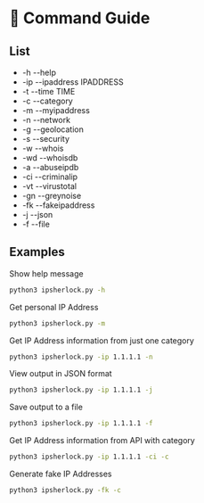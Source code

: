 # 🍦 Command Guide

## List

 - -h --help
 - -ip --ipaddress IPADDRESS
 - -t --time TIME
 - -c --category
 - -m --myipaddress
 - -n --network
 - -g --geolocation
 - -s --security
 - -w --whois
 - -wd --whoisdb
 - -a --abuseipdb
 - -ci --criminalip
 - -vt --virustotal
 - -gn --greynoise
 - -fk --fakeipaddress
 - -j --json
 - -f --file

## Examples
Show help message
```bash
python3 ipsherlock.py -h
```
Get personal IP Address
```bash
python3 ipsherlock.py -m
```
Get IP Address information from just one category
```bash
python3 ipsherlock.py -ip 1.1.1.1 -n
```
View output in JSON format
```bash
python3 ipsherlock.py -ip 1.1.1.1 -j
```
Save output to a file
```bash
python3 ipsherlock.py -ip 1.1.1.1 -f
```
Get IP Address information from API with category
```bash
python3 ipsherlock.py -ip 1.1.1.1 -ci -c
```
Generate fake IP Addresses
```bash
python3 ipsherlock.py -fk -c
```
